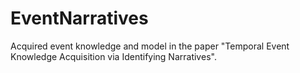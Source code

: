 # EventNarratives
Acquired event knowledge and model in the paper "Temporal Event Knowledge Acquisition via Identifying Narratives".
